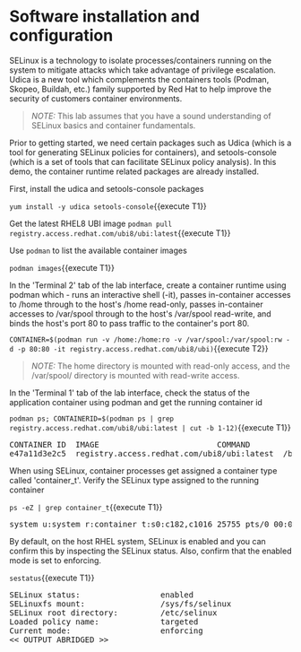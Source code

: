 # Software installation and configuration
SELinux is a technology to isolate processes/containers running on the system to mitigate attacks which take 
advantage of privilege escalation. Udica is a new tool which complements the containers tools (Podman, Skopeo, Buildah, etc.) 
family supported by Red Hat to help improve the security of customers container environments.

>_NOTE:_ This lab assumes that you have a sound understanding of SELinux basics and container fundamentals. 

Prior to getting started, we need certain packages such as Udica (which is a tool for generating 
SELinux policies for containers), and setools-console (which is a set of tools that can facilitate 
SELinux policy analysis). In this demo, the container runtime related packages are already installed.

First, install the udica and setools-console packages

`yum install -y udica setools-console`{{execute T1}}

Get the latest RHEL8 UBI image 
`podman pull registry.access.redhat.com/ubi8/ubi:latest`{{execute T1}}

Use `podman` to list the available container images 

`podman images`{{execute T1}}

In the 'Terminal 2' tab of the lab interface, create a container runtime using podman which -
runs an interactive shell (-it), passes in-container accesses to /home through to the host's /home read-only, 
passes in-container accesses to /var/spool through to the host's /var/spool read-write, and binds the 
host's port 80 to pass traffic to the container's port 80.

`CONTAINER=$(podman run -v /home:/home:ro -v /var/spool:/var/spool:rw -d -p 80:80 -it registry.access.redhat.com/ubi8/ubi)`{{execute T2}}

>_NOTE:_ The home directory is mounted with read-only access, and the /var/spool/ directory is mounted with read-write access.

In the 'Terminal 1' tab of the lab interface, check the status of the application container using podman and get the running container id 

`podman ps; CONTAINERID=$(podman ps | grep registry.access.redhat.com/ubi8/ubi:latest | cut -b 1-12)`{{execute T1}}

<pre class="file">
CONTAINER ID  IMAGE                         COMMAND               CREATED        STATUS           PORTS               NAMES
e47a11d3e2c5  registry.access.redhat.com/ubi8/ubi:latest  /bin/bash  3 seconds ago  Up 2 seconds ago0.0.0.0:80->80/tcp  naughty_golick
</pre>

When using SELinux, container processes get assigned a container type called 'container_t'. Verify the SELinux type assigned to the running container

`ps -eZ | grep container_t`{{execute T1}}

<pre class="file">
system_u:system_r:container_t:s0:c182,c1016 25755 pts/0 00:00:00 bash
</pre>

By default, on the host RHEL system, SELinux is enabled and you can confirm this by inspecting the SELinux status. Also, confirm that the enabled mode
is set to enforcing.

`sestatus`{{execute T1}}

<pre class="file">
SELinux status:                 enabled
SELinuxfs mount:                /sys/fs/selinux
SELinux root directory:         /etc/selinux
Loaded policy name:             targeted
Current mode:                   enforcing
<< OUTPUT ABRIDGED >>
</pre>
